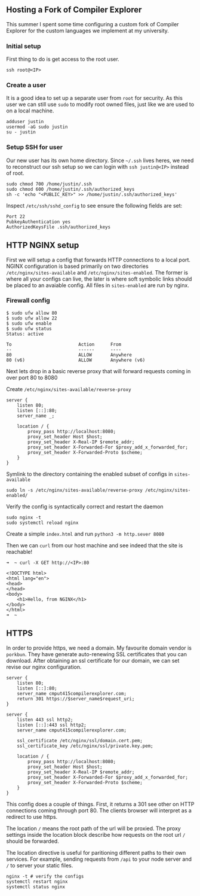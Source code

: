## Hosting a Fork of Compiler Explorer

This summer I spent some time configuring a custom fork of Compiler Explorer
for the custom languages we implement at my university. 

### Initial setup

First thing to do is get access to the root user.

```
ssh root@<IP>
```

### Create a user
It is a good idea to set up a separate user from `root` for security.
As this user we can still use `sudo` to modify root owned files, just
like we are used to on a local machine.

```
adduser justin
usermod -aG sudo justin
su - justin
```

### Setup SSH for user

Our new user has its own home directory. Since `~/.ssh` lives heres,
we need to reconstruct our ssh setup so we can login with `ssh justin@<IP>`
instead of root.

```
sudo chmod 700 /home/justin/.ssh
sudo chmod 600 /home/justin/.ssh/authorized_keys
sh -c 'echo "<PUBLIC_KEY>" >> /home/justin/.ssh/authorized_keys'
```

Inspect `/etc/ssh/sshd_config` to see ensure the following fields
are set:

```
Port 22
PubkeyAuthentication yes
AuthorizedKeysFile .ssh/authorized_keys
```

## HTTP NGINX setup

First we will setup a config that forwards HTTP connections to a local port.
NGINX configuration is based primarily on two directories `/etc/nginx/sites-available`
and `/etc/nginx/sites-enabled`. The former is where all your configs can live, the later
is where soft symbolic links should be placed to an avaiable config. All files
in `sites-enabled` are run by nginx.


### Firewall config

```
$ sudo ufw allow 80
$ sudo ufw allow 22
$ sudo ufw enable
$ sudo ufw status
Status: active

To                         Action      From
--                         ------      ----
80                         ALLOW       Anywhere
80 (v6)                    ALLOW       Anywhere (v6)

```

Next lets drop in a basic reverse proxy that will forward
requests coming in over port 80 to 8080

Create `/etc/nginx/sites-available/reverse-proxy`

```
server {
    listen 80;
    listen [::]:80;
    server_name _;

    location / {
        proxy_pass http://localhost:8080;
        proxy_set_header Host $host;
        proxy_set_header X-Real-IP $remote_addr;
        proxy_set_header X-Forwarded-For $proxy_add_x_forwarded_for;
        proxy_set_header X-Forwarded-Proto $scheme;
    }
}
```

Symlink to the directory containing the enabled subset of configs in `sites-available`
```
sudo ln -s /etc/nginx/sites-available/reverse-proxy /etc/nginx/sites-enabled/
```

Verify the config is syntactically correct and restart the daemon
```
sudo nginx -t
sudo systemctl reload nginx
```

Create a simple `index.html` and run `python3 -m http.sever 8080`

Then we can `curl` from our host machine and see indeed that the site is reachable!

```
➜  ~ curl -X GET http://<IP>:80

<!DOCTYPE html>
<html lang="en">
<head>
</head>
<body>
    <h1>Hello, from NGINX</h1>
</body>
</html>
➜  ~
```

## HTTPS

In order to provide https, we need a domain. My favourite domain vendor is `porkbun`. They have generate auto-renewing SSL
certificates that you can download. After obtaining an ssl certificate for our domain, we can set revise our nginx configuration.

```
server {
    listen 80;
    listen [::]:80;
    server_name cmput415compilerexplorer.com;
    return 301 https://$server_name$request_uri;
}

server {
    listen 443 ssl http2;
    listen [::]:443 ssl http2;
    server_name cmput415compilerexplorer.com;

    ssl_certificate /etc/nginx/ssl/domain.cert.pem;
    ssl_certificate_key /etc/nginx/ssl/private.key.pem;

    location / {
        proxy_pass http://localhost:8080;
        proxy_set_header Host $host;
        proxy_set_header X-Real-IP $remote_addr;
        proxy_set_header X-Forwarded-For $proxy_add_x_forwarded_for;
        proxy_set_header X-Forwarded-Proto $scheme;
    }
}
```

This config does a couple of things. First, it returns a 301 see other on HTTP connections coming through port 80.
The clients browser will interpret as a redirect to use https.

The location `/` means the root path of the url will be proxied. The proxy settings inside the location block
describe how requests on the root url `/` should be forwarded. 

The location directive is useful for paritioning
different paths to their own services. For example, sending requests from `/api` to your node server and `/` to
server your static files.

```
nginx -t # verify the configs
systemctl restart nginx
systemctl status nginx 
```

